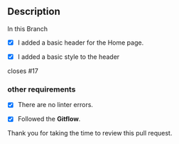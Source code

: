 ## Description

In this Branch

- [x] I added a basic header for the Home page. 

- [x] I added a basic style to the header

closes #17 

### other requirements

- [x] There are no linter errors.
- [x] Followed the **Gitflow**.


Thank you for taking the time to review this pull request.
